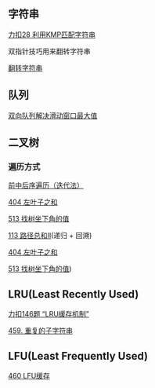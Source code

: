 ## 字符串
[力扣28 利用KMP匹配字符串](https://github.com/atomqin/leetcode/blob/master/problems/KMP%E7%AE%97%E6%B3%95.md)

双指针技巧用来翻转字符串

[翻转字符串](https://github.com/atomqin/leetcode/blob/master/problems/%E7%BF%BB%E8%BD%AC%E5%AD%97%E7%AC%A6%E4%B8%B2.md)

## 队列
[双向队列解决滑动窗口最大值](https://github.com/atomqin/leetcode/blob/master/problems/%E5%8F%8C%E5%90%91%E9%98%9F%E5%88%97%E8%A7%A3%E5%86%B3%E6%BB%91%E5%8A%A8%E7%AA%97%E5%8F%A3%E6%9C%80%E5%A4%A7%E5%80%BC.md)

## 二叉树

### 遍历方式
[前中后序遍历（迭代法）](https://github.com/atomqin/leetcode/blob/master/problems/%E4%BA%8C%E5%8F%89%E6%A0%91%E5%89%8D%E4%B8%AD%E5%90%8E%E5%BA%8F%E9%81%8D%E5%8E%86%EF%BC%88%E8%BF%AD%E4%BB%A3%E6%B3%95%EF%BC%89.md)
 
 [404 左叶子之和](https://github.com/atomqin/leetcode/blob/master/problems/404%20%E5%B7%A6%E5%8F%B6%E5%AD%90%E4%B9%8B%E5%92%8C.md)
 
 [513 找树坐下角的值](https://github.com/atomqin/leetcode/blob/master/problems/%E6%89%BE%E6%A0%91%E5%B7%A6%E4%B8%8B%E8%A7%92%E7%9A%84%E5%80%BC.md)
 
 [113 路径总和II](https://github.com/atomqin/leetcode/blob/master/problems/%E8%B7%AF%E5%BE%84%E6%80%BB%E5%92%8CII.md)(递归 + 回溯)
 
 [404 左叶子之和](https://github.com/atomqin/leetcode/blob/master/problems/404%20%E5%B7%A6%E5%8F%B6%E5%AD%90%E4%B9%8B%E5%92%8C.md)
 
 [513 找树坐下角的值](https://github.com/atomqin/leetcode/blob/master/problems/%E6%89%BE%E6%A0%91%E5%B7%A6%E4%B8%8B%E8%A7%92%E7%9A%84%E5%80%BC.md))
## LRU(Least Recently Used)
[力扣146题 “LRU缓存机制”](https://github.com/atomqin/leetcode/blob/master/problems/LRU%E5%AE%9E%E7%8E%B0.md)

[459. 重复的子字符串](https://github.com/atomqin/leetcode/blob/master/problems/459.%20%E9%87%8D%E5%A4%8D%E7%9A%84%E5%AD%90%E5%AD%97%E7%AC%A6%E4%B8%B2.md)
## LFU(Least Frequently Used)
[460 LFU缓存](https://github.com/atomqin/leetcode/blob/master/problems/LFU%E7%AE%97%E6%B3%95%E5%AE%9E%E7%8E%B0.md)
